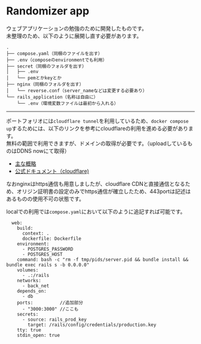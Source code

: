 # Randomizer app  

ウェブアプリケーションの勉強のために開発したものです。  
未整理のため、以下のように展開し直す必要があります。

```
.
├── compose.yaml（同梱のファイルを出す）  
├── .env（composeのenvironmentでも利用）  
├── secret（同梱のフォルダを出す）  
│   ├── .env  
│   └── pemとかkeyとか  
├── nginx（同梱のフォルダを出す）  
│   └── reverse.conf（server_nameなどは変更する必要あり）  
└── rails_application（名称は自由に）  
    └── .env（環境変数ファイルは最初から入れる）  
```
---

ポートフォリオには`cloudflare tunnel`を利用しているため、`docker compose up`するためには、以下のリンクを参考にcloudflareの利用を進める必要があります。  
無料の範囲で利用できますが、ドメインの取得が必要です。（uploadしているものはDDNS nowにて取得）

 - [主な概略](https://zenn.dev/matsubokkuri/articles/cloudflare-service)
 - [公式ドキュメント（cloudflare)](https://developers.cloudflare.com/ssl/origin-configuration/origin-ca/)

なおnginxはhttps通信も用意しましたが、cloudflare CDNと直接通信となるため、オリジン証明書の設定のみでhttps通信が確立したため、443portは記述はあるものの使用不可の状態です。

localでの利用では`compose.yaml`において以下のように追記すれば可能です。
```
  web:
    build:
      context: .
      dockerfile: Dockerfile
    environment:
      - POSTGRES_PASSWORD
      - POSTGRES_HOST
    command: bash -c "rm -f tmp/pids/server.pid && bundle install && bundle exec rails s -b 0.0.0.0"
    volumes:
      - .:/rails
    networks:
      - back_net
    depends_on:
      - db
    ports:          //追加部分
      - "3000:3000" //ここも
    secrets:
      - source: rails_prod_key
        target: /rails/config/credentials/production.key
    tty: true
    stdin_open: true
```
